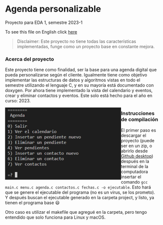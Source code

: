 # Agenda personalizable
Proyecto para EDA 1, semestre 2023-1

To see this file on English click [here](https://github.com/Art3mis7082/Agenda/blob/main/README_English.md)

> Disclaimer: Este proyecto no tiene todas las características implementadas, funge como un proyecto base en constante mejora.

### Acerca del proyecto
Este proyecto tiene como finalidad, ser la base para una agenda digital que pueda personalizarse según el cliente. Igualmente tiene como objetivo implementar las estructuras de datos y algoritmos vistas en todo el semestre utilizando el lenguaje C, y en su mayoría está documentado con doxygen. Por ahora tiene implementado la vista del calendario y eventos, crear y eliminar contactos y eventos. Este solo está hecho para el año en curso: 2023. 

<img src="https://github.com/Art3mis7082/Agenda/blob/main/Agenda.PNG" width="380px" align="left">

### Instrucciones de compilación
El primer paso es descargar el proyecto (puede ser en un zip, o abrirlo desde [Github desktop](https://desktop.github.com)) después en la terminal de la computadora insertar el comando `gcc main.c menu.c agenda.c contactos.c fechas.c -o ejecutable`. Esto hará que se genere el ejecutable del programa (no es un virus, se los prometo). Y después buscan el ejecutable generado en la carpeta project, y listo, ya tienen el programa base :smiley:

Otro caso es utilizar el makefile que agregué en la carpeta, pero tengo entendido que solo funciona para Linux y macOS.
